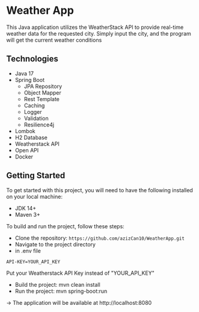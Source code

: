 # Weather App

This Java application utilizes the WeatherStack API to provide real-time weather data for the requested city. Simply input the city, and the program will get the current weather conditions

## Technologies
* Java 17
* Spring Boot
    * JPA Repository
    * Object Mapper
    * Rest Template
    * Caching
    * Logger
    * Validation
    * Resilience4j
* Lombok
* H2 Database
* Weatherstack API
* Open API
* Docker


## Getting Started
To get started with this project, you will need to have the following installed on your local machine:

* JDK 14+
* Maven 3+

To build and run the project, follow these steps:

* Clone the repository: `https://github.com/azizCan10/WeatherApp.git`
* Navigate to the project directory
* in .env file
```env
API-KEY=YOUR_API_KEY
```
Put your Weatherstack API Key instead of "YOUR_API_KEY"
* Build the project: mvn clean install
* Run the project: mvn spring-boot:run

-> The application will be available at http://localhost:8080
